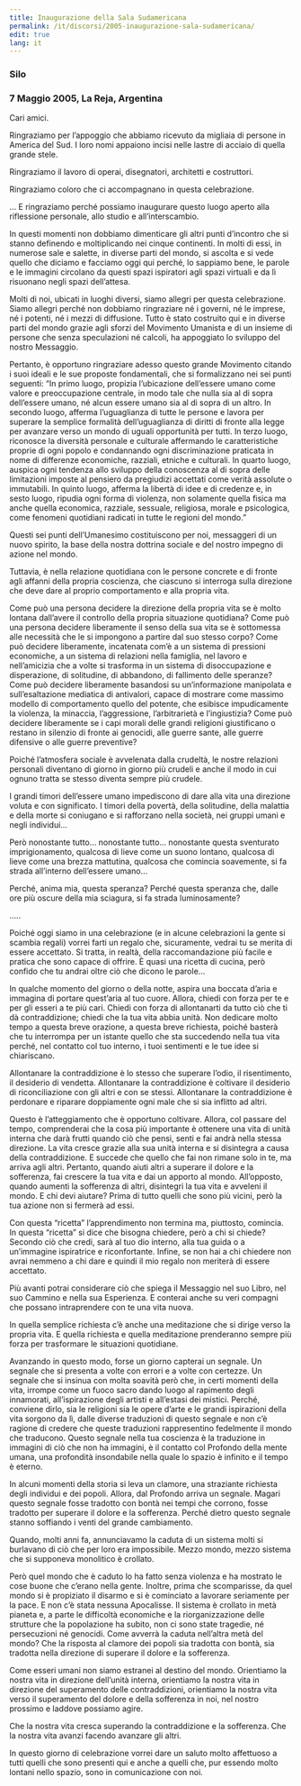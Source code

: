 ```yaml
---
title: Inaugurazione della Sala Sudamericana
permalink: /it/discorsi/2005-inaugurazione-sala-sudamericana/
edit: true
lang: it
---
```


### Silo
### 7 Maggio 2005, La Reja, Argentina

Cari amici.

Ringraziamo per l’appoggio che abbiamo ricevuto da migliaia di persone in America del Sud. I loro nomi appaiono incisi nelle lastre di acciaio di quella grande stele.

Ringraziamo il lavoro di operai, disegnatori, architetti e costruttori.

Ringraziamo coloro che ci accompagnano in questa celebrazione.

… E ringraziamo perché possiamo inaugurare questo luogo aperto alla riflessione personale, allo studio e all’interscambio.

In questi momenti non dobbiamo dimenticare gli altri punti d’incontro che si stanno definendo e moltiplicando nei cinque continenti. In molti di essi, in numerose sale e salette, in diverse parti del mondo, si ascolta e si vede quello che diciamo e facciamo oggi qui perché, lo sappiamo bene, le parole e le immagini circolano da questi spazi ispiratori agli spazi virtuali e da lì risuonano negli spazi dell’attesa.

Molti di noi, ubicati in luoghi diversi, siamo allegri per questa celebrazione. Siamo allegri perché non dobbiamo ringraziare né i governi, né le imprese, né i potenti, né i mezzi di diffusione. Tutto è stato costruito qui e in diverse parti del mondo grazie agli sforzi del Movimento Umanista e di un insieme di persone che senza speculazioni né calcoli, ha appoggiato lo sviluppo del nostro Messaggio.

Pertanto, è opportuno ringraziare adesso questo grande Movimento citando i suoi ideali e le sue proposte fondamentali, che si formalizzano nei sei punti seguenti: “In primo luogo, propizia l’ubicazione dell’essere umano come valore e preoccupazione centrale, in modo tale che nulla sia al di sopra dell’essere umano, né alcun essere umano sia al di sopra di un altro. In secondo luogo, afferma l’uguaglianza di tutte le persone e lavora per superare la semplice formalità dell’uguaglianza di diritti di fronte alla legge per avanzare verso un mondo di uguali opportunità per tutti. In terzo luogo, riconosce la diversità personale e culturale affermando le caratteristiche proprie di ogni popolo e condannando ogni discriminazione praticata in nome di differenze economiche, razziali, etniche e culturali. In quarto luogo, auspica ogni tendenza allo sviluppo della conoscenza  al di sopra delle limitazioni imposte al pensiero da pregiudizi accettati come verità assolute o immutabili. In quinto luogo, afferma la libertà di idee e di credenze e, in sesto luogo, ripudia ogni forma di violenza, non solamente quella fisica ma anche quella economica, razziale, sessuale, religiosa, morale e psicologica, come fenomeni quotidiani radicati in tutte le regioni del mondo.”

Questi sei punti dell’Umanesimo costituiscono per noi, messaggeri di un nuovo spirito, la base della nostra dottrina sociale e del nostro impegno di azione nel mondo.

Tuttavia, è nella relazione quotidiana con le persone concrete e di fronte agli affanni della propria coscienza, che ciascuno si interroga sulla direzione che deve dare al proprio comportamento e alla propria vita.

Come può una persona decidere la direzione della propria vita se è molto lontana dall’avere il controllo della propria situazione quotidiana? Come può una persona decidere liberamente il senso della sua vita se è sottomessa alle necessità che le si impongono a partire dal suo stesso corpo? Come può decidere liberamente, incatenata com’è a un sistema di pressioni economiche, a un sistema di relazioni nella famiglia, nel lavoro e nell’amicizia che a volte si trasforma in un sistema di disoccupazione e disperazione, di solitudine, di abbandono, di fallimento delle speranze? Come può decidere liberamente basandosi su un’informazione manipolata e sull’esaltazione mediatica di antivalori, capace di mostrare come massimo modello di comportamento quello del potente, che esibisce impudicamente la violenza, la minaccia, l’aggressione, l’arbitrarietà e l’ingiustizia? Come può decidere liberamente se i capi morali delle grandi religioni giustificano o restano in silenzio di fronte ai genocidi, alle guerre sante, alle guerre difensive o alle guerre preventive?

Poiché l’atmosfera sociale è avvelenata dalla crudeltà, le nostre relazioni personali diventano di giorno in giorno  più crudeli e anche il modo in cui ognuno tratta se stesso diventa sempre più crudele.

I grandi timori dell’essere umano impediscono di dare alla vita una direzione voluta e con significato. I timori della povertà, della solitudine, della malattia e della morte si coniugano e si rafforzano nella società, nei gruppi umani e negli individui…

Però nonostante tutto… nonostante tutto… nonostante questa sventurato imprigionamento, qualcosa di lieve come un suono lontano, qualcosa di lieve come una brezza mattutina, qualcosa che comincia soavemente, si fa strada all’interno dell’essere umano…

Perché, anima mia, questa speranza? Perché questa speranza che, dalle ore più oscure della mia sciagura, si fa strada luminosamente?

…..

Poiché oggi siamo in una celebrazione (e in alcune celebrazioni la gente si scambia regali) vorrei farti un regalo che, sicuramente, vedrai tu se merita di essere accettato. Si tratta, in realtà, della raccomandazione più facile e pratica che sono capace di offrire. È quasi una ricetta di cucina, però confido che tu andrai oltre ciò che dicono le parole…

In qualche momento del giorno o della notte, aspira una boccata d’aria e immagina di portare quest’aria al tuo cuore. Allora, chiedi con forza per te e per gli esseri a te più cari. Chiedi con forza di allontanarti da tutto ciò che ti dà contraddizione; chiedi che la tua vita abbia unità. Non dedicare molto tempo a questa breve orazione, a questa breve richiesta, poiché basterà che tu interrompa per un istante quello che sta succedendo nella tua vita perché, nel contatto col tuo interno, i tuoi sentimenti e le tue idee si chiariscano.

Allontanare la contraddizione è lo stesso che superare l’odio, il risentimento, il desiderio di vendetta. Allontanare la contraddizione è coltivare il desiderio di riconciliazione con gli altri e con se stessi. Allontanare la contraddizione è perdonare e riparare doppiamente ogni male che si sia inflitto ad altri.

Questo è l’atteggiamento che è opportuno coltivare.  Allora, col passare del tempo, comprenderai che la cosa più importante è ottenere una vita di unità interna che darà frutti quando ciò che pensi, senti e fai andrà nella stessa direzione. La vita cresce grazie alla sua unità interna e si disintegra a causa della contraddizione. E succede che quello che fai non rimane solo in te, ma arriva agli altri. Pertanto, quando aiuti altri a superare il dolore e la sofferenza, fai crescere la tua vita e dai un apporto al mondo. All’opposto, quando aumenti la sofferenza di altri, disintegri la tua vita e avveleni il mondo. E chi devi aiutare? Prima di tutto quelli che sono più vicini, però la tua azione non si fermerà ad essi.

Con questa “ricetta” l’apprendimento non termina ma, piuttosto, comincia. In questa “ricetta” si dice che bisogna chiedere, però a chi si chiede? Secondo ciò che credi, sarà al tuo dio interno, alla tua guida o a un’immagine ispiratrice e riconfortante. Infine, se non hai a chi chiedere non avrai nemmeno a chi dare e quindi il mio regalo non meriterà di essere accettato.

Più avanti potrai considerare ciò che spiega il Messaggio nel suo Libro, nel suo Cammino e nella sua Esperienza. E conterai anche su veri compagni che possano intraprendere con te una vita nuova.

In quella semplice richiesta c’è anche una meditazione che si dirige verso la propria vita. E quella richiesta e quella meditazione prenderanno sempre più forza per trasformare le situazioni quotidiane.

Avanzando in questo modo, forse un giorno capterai un segnale. Un segnale che si presenta a volte con errori e a volte con certezze. Un segnale che si insinua con molta soavità però che, in certi momenti della vita, irrompe come un fuoco sacro dando luogo al rapimento degli innamorati, all’ispirazione degli artisti e all’estasi dei mistici. Perché, conviene dirlo, sia le religioni sia le opere d’arte e le grandi ispirazioni della vita sorgono da lì, dalle diverse traduzioni di questo segnale e non c’è ragione di credere che queste traduzioni rappresentino fedelmente il mondo che traducono. Questo segnale nella tua coscienza è la traduzione in immagini di ciò che non ha immagini, è il contatto col Profondo della mente umana, una profondità insondabile nella quale lo spazio è infinito e il tempo è eterno.

In alcuni momenti della storia si leva un clamore, una straziante richiesta degli individui e dei popoli. Allora, dal Profondo arriva un segnale.  Magari questo segnale fosse tradotto con bontà nei tempi che corrono, fosse tradotto per superare il dolore e la sofferenza. Perché dietro questo segnale stanno soffiando i venti del grande cambiamento.

Quando, molti anni fa, annunciavamo la caduta di un sistema molti si burlavano di ciò che per loro era impossibile. Mezzo mondo, mezzo sistema che si supponeva monolitico è crollato.

Però quel mondo che è caduto lo ha fatto senza violenza e ha mostrato le cose buone che c’erano nella gente. Inoltre, prima che scomparisse, da quel mondo si è propiziato il disarmo e si è cominciato a lavorare seriamente per la pace. E non c’è stata nessuna Apocalisse. Il sistema è crollato in metà pianeta e, a parte le difficoltà economiche e la riorganizzazione delle strutture che la popolazione ha subito, non ci sono state tragedie, né persecuzioni né genocidi. Come avverrà la caduta nell’altra metà del mondo? Che la risposta al clamore dei popoli sia tradotta con bontà, sia tradotta nella direzione di superare il dolore e la sofferenza.

Come esseri umani non siamo estranei al destino del mondo. Orientiamo la nostra vita in direzione dell’unità interna, orientiamo la nostra vita in direzione del superamento delle contraddizioni, orientiamo la nostra vita verso il superamento del dolore e della sofferenza in noi, nel nostro prossimo e laddove possiamo agire.

Che la nostra vita cresca superando la contraddizione e la sofferenza. Che la nostra vita avanzi facendo avanzare gli altri.

In questo giorno di celebrazione vorrei dare un saluto molto affettuoso a tutti quelli che sono presenti qui e anche a quelli che, pur essendo molto lontani nello spazio, sono in comunicazione con noi.
